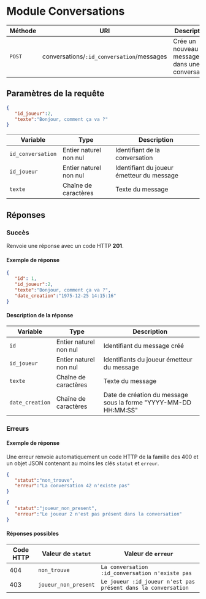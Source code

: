 # Module Conversations

Méthode | URI | Description
------------- | ------------- | -------------
`POST`  | conversations/`:id_conversation`/messages | Crée un nouveau message dans une conversation

## Paramètres de la requête
```json
{
   "id_joueur":2,
   "texte":"Bonjour, comment ça va ?"
}
```

Variable | Type | Description
------------- | ------------- | -------------
`id_conversation`  | Entier naturel non nul | Identifiant de la conversation
`id_joueur`  | Entier naturel non nul | Identifiant du joueur émetteur du message
`texte`  | Chaîne de caractères | Texte du message

## Réponses
### Succès
Renvoie une réponse avec un code HTTP **201**.

#### Exemple de réponse
```json
{
   "id": 1,
   "id_joueur":2,
   "texte":"Bonjour, comment ça va ?",
   "date_creation":"1975-12-25 14:15:16"
}
```

#### Description de la réponse
Variable | Type | Description
------------- | ------------- | -------------
`id`  | Entier naturel non nul | Identifiant du message créé
`id_joueur`  | Entier naturel non nul | Identifiants du joueur émetteur du message
`texte`  | Chaîne de caractères | Texte du message
`date_creation`  | Chaîne de caractères | Date de création du message sous la forme "YYYY-MM-DD HH:MM:SS"

### Erreurs
#### Exemple de réponse
Une erreur renvoie automatiquement un code HTTP de la famille des 400 et un objet JSON contenant au moins les clés `statut` et `erreur`.
```json
{
   "statut":"non_trouve",
   "erreur":"La conversation 42 n'existe pas"
}
```

```json
{
   "statut":"joueur_non_present",
   "erreur":"Le joueur 2 n'est pas présent dans la conversation"
}
```

#### Réponses possibles
Code HTTP | Valeur de `statut` | Valeur de `erreur`
------------- | ------------- | -------------
404  | `non_trouve` | `La conversation :id_conversation n'existe pas`
403  | `joueur_non_present` | `Le joueur :id_joueur n'est pas présent dans la conversation`